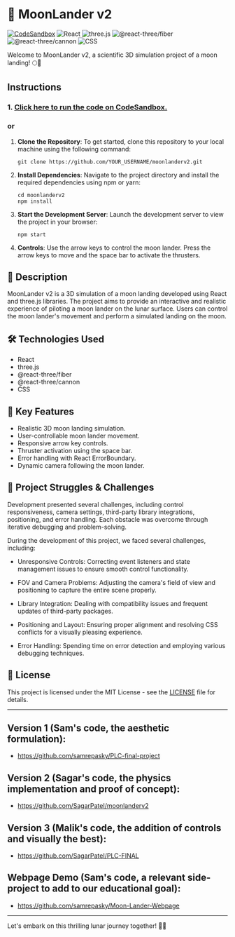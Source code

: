 # 🚀 MoonLander v2

[![CodeSandbox](https://img.shields.io/badge/Created%20with-CodeSandbox-blue)](https://codesandbox.io/s/github/YOUR_USERNAME/moonlanderv2) ![React](https://img.shields.io/badge/React-17.0.2-blue) ![three.js](https://img.shields.io/badge/three.js-0.134.1-blue) ![@react-three/fiber](https://img.shields.io/badge/@react--three/fiber-7.0.10-blue) ![@react-three/cannon](https://img.shields.io/badge/@react--three/cannon-4.0.1-blue) ![CSS](https://img.shields.io/badge/CSS-3-blue)

Welcome to MoonLander v2, a scientific 3D simulation project of a moon landing! 🌕🚀

## Instructions

### 1. [Click here to run the code on CodeSandbox.](https://codesandbox.io/s/github/SagarPateI/moonlanderv2)

### or

1. **Clone the Repository**: To get started, clone this repository to your local machine using the following command:

   ```
   git clone https://github.com/YOUR_USERNAME/moonlanderv2.git
   ```

2. **Install Dependencies**: Navigate to the project directory and install the required dependencies using npm or yarn:

   ```
   cd moonlanderv2
   npm install
   ```

3. **Start the Development Server**: Launch the development server to view the project in your browser:

   ```
   npm start
   ```

4. **Controls**: Use the arrow keys to control the moon lander. Press the arrow keys to move and the space bar to activate the thrusters.

## 📄 Description

MoonLander v2 is a 3D simulation of a moon landing developed using React and three.js libraries. The project aims to provide an interactive and realistic experience of piloting a moon lander on the lunar surface. Users can control the moon lander's movement and perform a simulated landing on the moon.

## 🛠️ Technologies Used

- React
- three.js
- @react-three/fiber
- @react-three/cannon
- CSS

## 🌟 Key Features

- Realistic 3D moon landing simulation.
- User-controllable moon lander movement.
- Responsive arrow key controls.
- Thruster activation using the space bar.
- Error handling with React ErrorBoundary.
- Dynamic camera following the moon lander.

## 🚧 Project Struggles & Challenges

Development presented several challenges, including control responsiveness, camera settings, third-party library integrations, positioning, and error handling. Each obstacle was overcome through iterative debugging and problem-solving.

During the development of this project, we faced several challenges, including:

- Unresponsive Controls: Correcting event listeners and state management issues to ensure smooth control functionality.

- FOV and Camera Problems: Adjusting the camera's field of view and positioning to capture the entire scene properly.

- Library Integration: Dealing with compatibility issues and frequent updates of third-party packages.

- Positioning and Layout: Ensuring proper alignment and resolving CSS conflicts for a visually pleasing experience.

- Error Handling: Spending time on error detection and employing various debugging techniques.

## 📝 License

This project is licensed under the MIT License - see the [LICENSE](LICENSE) file for details.

---

## Version 1 (Sam's code, the aesthetic formulation):
- https://github.com/samrepasky/PLC-final-project

## Version 2 (Sagar's code, the physics implementation and proof of concept):
- https://github.com/SagarPateI/moonlanderv2

## Version 3 (Malik's code, the addition of controls and visually the best):
- https://github.com/SagarPateI/PLC-FINAL

## Webpage Demo (Sam's code, a relevant side-project to add to our educational goal):
- https://github.com/samrepasky/Moon-Lander-Webpage 

---

Let's embark on this thrilling lunar journey together! 🌌🚀
